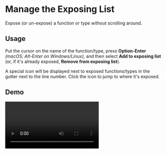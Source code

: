 # Manage the Exposing List

Expose (or un-expose) a function or type without scrolling around.

## Usage

Put the cursor on the name of the function/type, press **Option-Enter** _(macOS; Alt-Enter on Windows/Linux)_, and then select **Add to exposing list** (or, if it's already exposed, **Remove from exposing list**).

A special icon will be displayed next to exposed functions/types in the gutter next to the line number. Click the icon to jump to where it's exposed.

## Demo

![add/remove exposure demo](../assets/edit_exposing_list.mp4)
